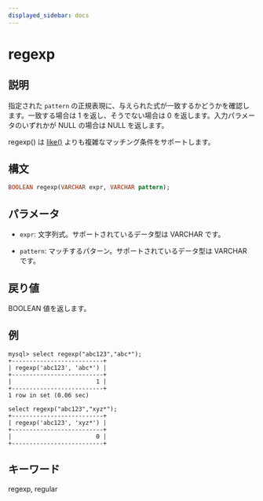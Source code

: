 ```yaml
---
displayed_sidebar: docs
---
```


# regexp

## 説明

指定された `pattern` の正規表現に、与えられた式が一致するかどうかを確認します。一致する場合は 1 を返し、そうでない場合は 0 を返します。入力パラメータのいずれかが NULL の場合は NULL を返します。

regexp() は [like()](like.md) よりも複雑なマッチング条件をサポートします。

## 構文

```Haskell
BOOLEAN regexp(VARCHAR expr, VARCHAR pattern);
```

## パラメータ

- `expr`: 文字列式。サポートされているデータ型は VARCHAR です。

- `pattern`: マッチするパターン。サポートされているデータ型は VARCHAR です。

## 戻り値

BOOLEAN 値を返します。

## 例

```Plain Text
mysql> select regexp("abc123","abc*");
+--------------------------+
| regexp('abc123', 'abc*') |
+--------------------------+
|                        1 |
+--------------------------+
1 row in set (0.06 sec)

select regexp("abc123","xyz*");
+--------------------------+
| regexp('abc123', 'xyz*') |
+--------------------------+
|                        0 |
+--------------------------+
```

## キーワード

regexp, regular